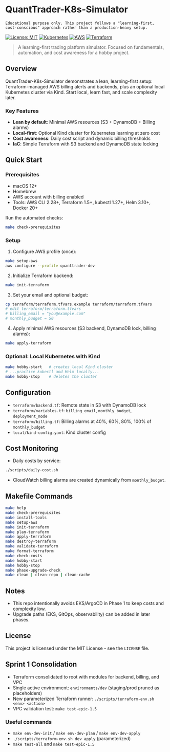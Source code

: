 # QuantTrader-K8s-Simulator

```
Educational purpose only. This project follows a "learning-first, cost-conscious" approach rather than a production-heavy setup.
```

[![License: MIT](https://img.shields.io/badge/License-MIT-yellow.svg)](https://opensource.org/licenses/MIT)
[![Kubernetes](https://img.shields.io/badge/Kubernetes-1.27%2B-blue.svg)](https://kubernetes.io/)
[![AWS](https://img.shields.io/badge/AWS-Billing%20%26%20S3-orange.svg)](https://aws.amazon.com/)
[![Terraform](https://img.shields.io/badge/Terraform-1.5%2B-purple.svg)](https://terraform.io/)

> A learning-first trading platform simulator. Focused on fundamentals, automation, and cost awareness for a hobby project.

## Overview

QuantTrader-K8s-Simulator demonstrates a lean, learning-first setup: Terraform-managed AWS billing alerts and backends, plus an optional local Kubernetes cluster via Kind. Start local, learn fast, and scale complexity later. 

### Key Features

- **Lean by default**: Minimal AWS resources (S3 + DynamoDB + Billing alarms)
- **Local-first**: Optional Kind cluster for Kubernetes learning at zero cost
- **Cost awareness**: Daily cost script and dynamic billing thresholds
- **IaC**: Simple Terraform with S3 backend and DynamoDB state locking

## Quick Start

### Prerequisites

- macOS 12+
- Homebrew
- AWS account with billing enabled
- Tools: AWS CLI 2.28+, Terraform 1.5+, kubectl 1.27+, Helm 3.10+, Docker 20+

Run the automated checks:

```bash
make check-prerequisites
```

### Setup

1) Configure AWS profile (once):
```bash
make setup-aws
aws configure --profile quanttrader-dev
```

2) Initialize Terraform backend:
```bash
make init-terraform
```

3) Set your email and optional budget:
```bash
cp terraform/terraform.tfvars.example terraform/terraform.tfvars
# edit terraform/terraform.tfvars
# billing_email = "you@example.com"
# monthly_budget = 50
```

4) Apply minimal AWS resources (S3 backend, DynamoDB lock, billing alarms):
```bash
make apply-terraform
```

### Optional: Local Kubernetes with Kind
```bash
make hobby-start   # creates local Kind cluster
# ...practice kubectl and Helm locally...
make hobby-stop    # deletes the cluster
```

## Configuration

- `terraform/backend.tf`: Remote state in S3 with DynamoDB lock
- `terraform/variables.tf`: `billing_email`, `monthly_budget`, `deployment_mode`
- `terraform/billing.tf`: Billing alarms at 40%, 60%, 80%, 100% of `monthly_budget`
- `local/kind-config.yaml`: Kind cluster config

## Cost Monitoring

- Daily costs by service:
```bash
./scripts/daily-cost.sh
```
- CloudWatch billing alarms are created dynamically from `monthly_budget`.

## Makefile Commands

```bash
make help
make check-prerequisites
make install-tools
make setup-aws
make init-terraform
make plan-terraform
make apply-terraform
make destroy-terraform
make validate-terraform
make format-terraform
make check-costs
make hobby-start
make hobby-stop
make phase-upgrade-check
make clean | clean-repo | clean-cache
```

## Notes

- This repo intentionally avoids EKS/ArgoCD in Phase 1 to keep costs and complexity low.
- Upgrade paths (EKS, GitOps, observability) can be added in later phases.

## License

This project is licensed under the MIT License - see the `LICENSE` file.

## Sprint 1 Consolidation

- Terraform consolidated to root with modules for backend, billing, and VPC
- Single active environment: `environments/dev` (staging/prod pruned as placeholders)
- New parameterized Terraform runner: `./scripts/terraform-env.sh <env> <action>`
- VPC validation test: `make test-epic-1.5`

### Useful commands

- `make env-dev-init` / `make env-dev-plan` / `make env-dev-apply`
- `./scripts/terraform-env.sh dev apply` (parameterized)
- `make test-all` and `make test-epic-1.5`

